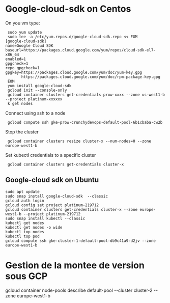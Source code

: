 # Google-cloud-sdk on Centos
On you vm type: 
```shell script
 sudo yum update
 sudo tee -a /etc/yum.repos.d/google-cloud-sdk.repo << EOM
[google-cloud-sdk]
name=Google Cloud SDK
baseurl=https://packages.cloud.google.com/yum/repos/cloud-sdk-el7-x86_64
enabled=1
gpgcheck=1
repo_gpgcheck=1
gpgkey=https://packages.cloud.google.com/yum/doc/yum-key.gpg
       https://packages.cloud.google.com/yum/doc/rpm-package-key.gpg
 EOM
 yum install google-cloud-sdk
 gcloud init --console-only
 gcloud container clusters get-credentials prow-xxxx --zone us-west1-b --project platinum-xxxxxx
 k get nodes
```

Connect using ssh to a node  
```shell script
 gcloud compute ssh gke-prow-crunchydevops-default-pool-6b1cbaba-cw2b
```

Stop the cluster   
```shell script
 gcloud container clusters resize cluster-x --num-nodes=0 --zone europe-west1-b
```

Set kubectl credentials to a specific cluster  
```shell script
 gcloud container clusters get-credentials cluster-x
```

## Google-cloud sdk on Ubuntu  
```shell
sudo apt update
sudo snap install google-cloud-sdk  --classic
gcloud auth login
gcloud config set project platinum-219712
gcloud container clusters get-credentials cluster-x --zone europe-west1-b --project platinum-219712
sudo snap install kubectl --classic
kubectl get nodes
kubectl get nodes -o wide
kubectl top nodes
kubectl top pod
gcloud compute ssh gke-cluster-1-default-pool-db9c41a9-d2jv --zone europe-west1-b
```

# Gestion de la montee de version sous GCP 
gcloud container node-pools describe default-pool --cluster cluster-2 --zone europe-west1-b